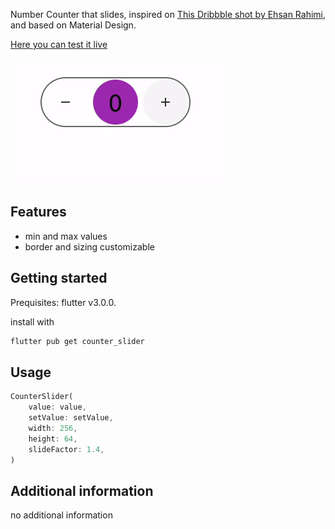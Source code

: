 <!--
This README describes the package. If you publish this package to pub.dev,
this README's contents appear on the landing page for your package.

For information about how to write a good package README, see the guide for
[writing package pages](https://dart.dev/guides/libraries/writing-package-pages).

For general information about developing packages, see the Dart guide for
[creating packages](https://dart.dev/guides/libraries/create-library-packages)
and the Flutter guide for
[developing packages and plugins](https://flutter.dev/developing-packages).
-->

Number Counter that slides, inspired on [This Dribbble shot by Ehsan Rahimi](https://dribbble.com/shots/16434514-Tally-Counter-Micro-Interaction), and based on Material Design.

[Here you can test it live](https://briancraig.github.io/counter_slider/)

![Example](./counter_slider/example/example.gif)  

## Features

 - min and max values
 - border and sizing customizable

## Getting started

Prequisites: flutter v3.0.0.

install with
```bash
flutter pub get counter_slider
```

## Usage

```dart
CounterSlider(
    value: value,
    setValue: setValue,
    width: 256,
    height: 64,
    slideFactor: 1.4,
)
```

## Additional information

no additional information